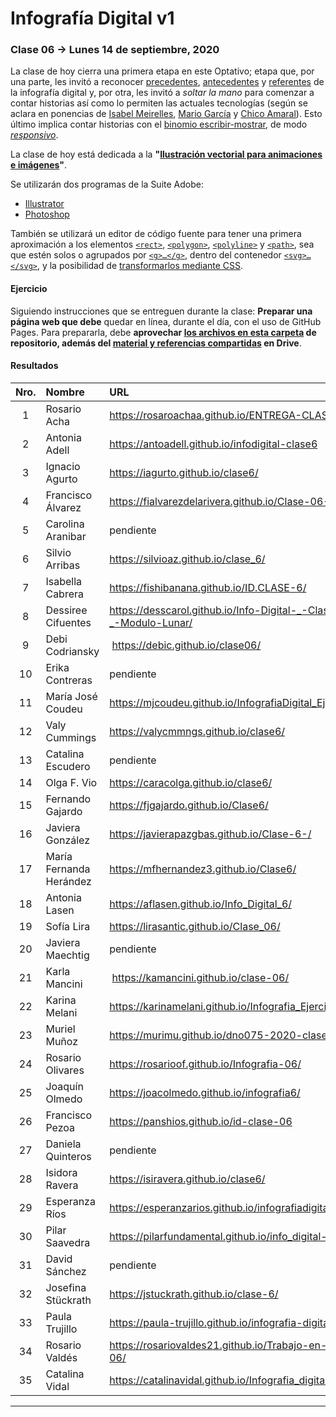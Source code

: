 # Infografía Digital v1

### Clase 06 → Lunes 14 de septiembre, 2020

La clase de hoy cierra una primera etapa en este Optativo; etapa que, por una parte, les invitó a reconocer [precedentes](https://github.com/profesorfaco/dno075-2020/tree/gh-pages/clase-01#clase-01--lunes-10-de-agosto-2020), [antecedentes](https://github.com/profesorfaco/dno075-2020/tree/gh-pages/clase-02#clase-02--lunes-17-de-agosto-2020) y [referentes](https://github.com/profesorfaco/dno075-2020/tree/gh-pages/clase-03#clase-03--lunes-24-de-agosto-2020) de la infografía digital y, por otra, les invitó a *soltar la mano* para comenzar a contar historias así como lo permiten las actuales tecnologías (según se aclara en ponencias de [Isabel Meirelles](https://youtu.be/Nb0HfCj1C7Q), [Mario García](https://youtu.be/iEB3oILm-qQ?t=1300) y [Chico Amaral](https://www.youtube.com/watch?v=lYi1_G8noq4)). Esto último implica contar historias con el [binomio escribir-mostrar](https://github.com/profesorfaco/dno075-2020/tree/gh-pages/clase-04#clase-04--lunes-31-de-agosto-2020), de modo [*responsivo*](https://github.com/profesorfaco/dno075-2020/tree/gh-pages/clase-05#clase-05--lunes-7-de-septiembre-2020).

La clase de hoy está dedicada a la **"[Ilustración vectorial para animaciones e imágenes](https://docs.google.com/presentation/d/1xGWR8jeZoTn-CGwg01FRPMHpPlGn8sG5Q1fyX_AqDZA/edit?usp=sharing)"**. 

Se utilizarán dos programas de la Suite Adobe: 

- [Illustrator](https://www.adobe.com/la/products/illustrator.html)
- [Photoshop](https://www.adobe.com/la/products/photoshop.html)

También se utilizará un editor de código fuente para tener una primera aproximación a los elementos [`<rect>`](https://developer.mozilla.org/es/docs/Web/SVG/Element/rect), [`<polygon>`](https://developer.mozilla.org/es/docs/Web/SVG/Element/polygon), [`<polyline>`](https://developer.mozilla.org/es/docs/Web/SVG/Element/polyline) y [`<path>`](https://developer.mozilla.org/es/docs/Web/SVG/Element/path), sea que estén solos o agrupados por [`<g>…</g>`](https://developer.mozilla.org/es/docs/Web/SVG/Element/g), dentro del contenedor [`<svg>…</svg>`](https://developer.mozilla.org/es/docs/Web/SVG/Element/svg), y la posibilidad de [transformarlos mediante CSS](https://css-tricks.com/transforms-on-svg-elements/).

#### Ejercicio

Siguiendo instrucciones que se entreguen durante la clase: **Preparar una página web que debe** quedar en línea, durante el día, con el uso de GitHub Pages. Para prepararla, debe **aprovechar [los archivos en esta carpeta](https://profesorfaco.github.io/dno075-2020/clase-06/) de repositorio, además del [material y referencias compartidas](https://drive.google.com/drive/folders/1imcvNBdvyyIN1vbfgtOQvKkLJyhUAiem?usp=sharing) en Drive**. 

#### Resultados

| Nro.  | Nombre | URL |
|:-----:|:-------|:--------|
| 1 | Rosario Acha | https://rosaroachaa.github.io/ENTREGA-CLASE-6/ |
| 2 | Antonia Adell | https://antoadell.github.io/infodigital-clase6 |
| 3 | Ignacio Agurto | https://iagurto.github.io/clase6/ | 
| 4 | Francisco Álvarez | https://fialvarezdelarivera.github.io/Clase-06-FARK |
| 5 | Carolina Aranibar | pendiente | 
| 6 | Silvio Arribas | https://silvioaz.github.io/clase_6/ |
| 7 | Isabella Cabrera | https://fishibanana.github.io/ID.CLASE-6/ |
| 8 | Dessiree Cifuentes | https://desscarol.github.io/Info-Digital-_-Clase-06-_-Modulo-Lunar/ |
| 9 | Debi Codriansky | https://debic.github.io/clase06/ | 
| 10 | Erika Contreras | pendiente |
| 11 | María José Coudeu | https://mjcoudeu.github.io/InfografiaDigital_Ejercicio6/ |
| 12 | Valy Cummings | https://valycmmngs.github.io/clase6/ |
| 13 | Catalina Escudero | pendiente | 
| 14 | Olga F. Vio | https://caracolga.github.io/clase6/ |
| 15 | Fernando Gajardo | https://fjgajardo.github.io/Clase6/ |
| 16 | Javiera González | https://javierapazgbas.github.io/Clase-6-/ |
| 17 | María Fernanda Herández | https://mfhernandez3.github.io/Clase6/ |
| 18 | Antonia Lasen | https://aflasen.github.io/Info_Digital_6/ |
| 19 | Sofía Lira | https://lirasantic.github.io/Clase_06/ |
| 20 | Javiera Maechtig | pendiente |
| 21 | Karla Mancini | https://kamancini.github.io/clase-06/ |
| 22 | Karina Melani | https://karinamelani.github.io/Infografia_Ejercicio6/ |
| 23 | Muriel Muñoz | https://murimu.github.io/dno075-2020-clase-06/ |
| 24 | Rosario Olivares | https://rosarioof.github.io/Infografia-06/ |
| 25 | Joaquín Olmedo | https://joacolmedo.github.io/infografia6/ |
| 26 | Francisco Pezoa | https://panshios.github.io/id-clase-06 | 
| 27 | Daniela Quinteros | pendiente |
| 28 | Isidora Ravera | https://isiravera.github.io/clase6/ | 
| 29 | Esperanza Ríos | https://esperanzarios.github.io/infografiadigital6/ | 
| 30 | Pilar Saavedra | https://pilarfundamental.github.io/info_digital-6/ |
| 31 | David Sánchez | pendiente |
| 32 | Josefina Stückrath | https://jstuckrath.github.io/clase-6/ |
| 33 | Paula Trujillo | https://paula-trujillo.github.io/infografia-digital-6/ |
| 34 | Rosario Valdés | https://rosariovaldes21.github.io/Trabajo-en-clases-06/ |
| 35 | Catalina Vidal | https://catalinavidal.github.io/Infografia_digital_06/ |

- - - - - - - -
